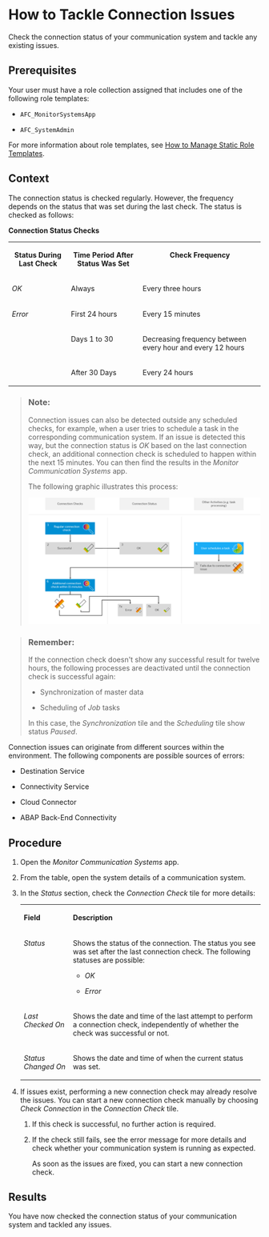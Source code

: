 <!-- loio7b0898e60c434895ae596832529d29d9 -->

# How to Tackle Connection Issues

Check the connection status of your communication system and tackle any existing issues.



<a name="loio7b0898e60c434895ae596832529d29d9__prereq_u4p_lc5_ytb"/>

## Prerequisites

Your user must have a role collection assigned that includes one of the following role templates:

-   `AFC_MonitorSystemsApp`

-   `AFC_SystemAdmin`


For more information about role templates, see [How to Manage Static Role Templates](../User-Management/how-to-manage-static-role-templates-0cca34d.md).



## Context

The connection status is checked regularly. However, the frequency depends on the status that was set during the last check. The status is checked as follows:

**Connection Status Checks**


<table>
<tr>
<th valign="top">

Status During Last Check

</th>
<th valign="top">

Time Period After Status Was Set

</th>
<th valign="top">

Check Frequency

</th>
</tr>
<tr>
<td valign="top">

*OK*

</td>
<td valign="top">

Always

</td>
<td valign="top">

Every three hours

</td>
</tr>
<tr>
<td valign="top" rowspan="3">

*Error*

</td>
<td valign="top">

First 24 hours

</td>
<td valign="top">

Every 15 minutes

</td>
</tr>
<tr>
<td valign="top">

Days 1 to 30

</td>
<td valign="top">

Decreasing frequency between every hour and every 12 hours

</td>
</tr>
<tr>
<td valign="top">

After 30 Days

</td>
<td valign="top">

Every 24 hours

</td>
</tr>
</table>

> ### Note:  
> Connection issues can also be detected outside any scheduled checks, for example, when a user tries to schedule a task in the corresponding communication system. If an issue is detected this way, but the connection status is *OK* based on the last connection check, an additional connection check is scheduled to happen within the next 15 minutes. You can then find the results in the *Monitor Communication Systems* app.
> 
> The following graphic illustrates this process:
> 
> ![Graphic depicting the process leading to an additional connection check: First, a regular check is successful and set the connection status to OK. Then, a user tries to schedule a job in the same communication system. The scheduling fails due to connection issues. Accordingly, an additional connection check is planned to start within the next 15 minutes. If this check is successful, the connection status stays in status OK. If the check fails, the connection status for this system is set to Error.](images/Image_Extraordinary_Connection_Check_f12b958.png)

> ### Remember:  
> If the connection check doesn't show any successful result for twelve hours, the following processes are deactivated until the connection check is successful again:
> 
> -   Synchronization of master data
> 
> -   Scheduling of *Job* tasks
> 
> 
> In this case, the *Synchronization* tile and the *Scheduling* tile show status *Paused*.

Connection issues can originate from different sources within the environment. The following components are possible sources of errors:

-   Destination Service

-   Connectivity Service

-   Cloud Connector

-   ABAP Back-End Connectivity




## Procedure

1.  Open the *Monitor Communication Systems* app.

2.  From the table, open the system details of a communication system.

3.  In the *Status* section, check the *Connection Check* tile for more details:


    <table>
    <tr>
    <th valign="top">

    Field
    
    </th>
    <th valign="top">

    Description
    
    </th>
    </tr>
    <tr>
    <td valign="top">
    
    *Status*
    
    </td>
    <td valign="top">
    
    Shows the status of the connection. The status you see was set after the last connection check. The following statuses are possible:

    -   *OK*

    -   *Error*



    
    </td>
    </tr>
    <tr>
    <td valign="top">
    
    *Last Checked On*
    
    </td>
    <td valign="top">
    
    Shows the date and time of the last attempt to perform a connection check, independently of whether the check was successful or not.
    
    </td>
    </tr>
    <tr>
    <td valign="top">
    
    *Status Changed On*
    
    </td>
    <td valign="top">
    
    Shows the date and time of when the current status was set.
    
    </td>
    </tr>
    </table>
    
4.  If issues exist, performing a new connection check may already resolve the issues. You can start a new connection check manually by choosing *Check Connection* in the *Connection Check* tile.

    1.  If this check is successful, no further action is required.

    2.  If the check still fails, see the error message for more details and check whether your communication system is running as expected.

        As soon as the issues are fixed, you can start a new connection check.





<a name="loio7b0898e60c434895ae596832529d29d9__result_yrf_dd5_ytb"/>

## Results

You have now checked the connection status of your communication system and tackled any issues.

